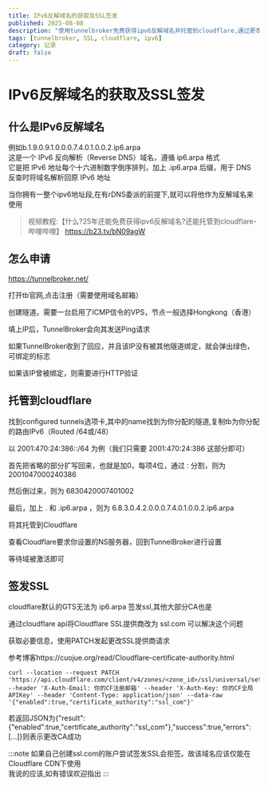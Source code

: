 ```yaml
---
title: IPv6反解域名的获取及SSL签发
published: 2025-08-08
description: "使用tunnelbroker免费获得ipv6反解域名并托管到cloudflare,通过更改CA为arpa签发SSL"
tags: [tunnelbroker, SSL, cloudflare, ipv6]
category: 记录
draft: false
---
```


# IPv6反解域名的获取及SSL签发

## 什么是IPv6反解域名

例如b.1.9.0.9.1.0.0.0.7.4.0.1.0.0.2.ip6.arpa  
这是一个 IPv6 反向解析（Reverse DNS）域名，遵循 ip6.arpa 格式  
它是把 IPv6 地址每个十六进制数字倒序排列，加上 .ip6.arpa 后缀，用于 DNS 反查时将域名解析回原 IPv6 地址  

当你拥有一整个ipv6地址段,在有rDNS委派的前提下,就可以将他作为反解域名来使用

> 视频教程:【什么?25年还能免费获得ipv6反解域名?还能托管到cloudflare-哔哩哔哩】 https://b23.tv/bN09agW

## 怎么申请

<https://tunnelbroker.net/>

打开tb官网,点击注册（需要使用域名邮箱）

创建隧道。需要一台启用了ICMP信令的VPS，节点一般选择Hongkong（香港）

填上IP后，TunnelBroker会向其发送Ping请求

如果TunnelBroker收到了回应，并且该IP没有被其他隧道绑定，就会弹出绿色，可绑定的标志

如果该IP曾被绑定，则需要进行HTTP验证

## 托管到cloudflare

找到configured tunnels选项卡,其中的name找到为你分配的隧道,复制tb为你分配的路由IPv6（Routed /64或/48）

以 2001:470:24:386::/64 为例（我们只需要 2001:470:24:386 这部分即可）

首先把省略的部分扩写回来，也就是加0，每项4位，通过 : 分割，则为 2001047000240386

然后倒过来，则为 6830420007401002

最后，加上 . 和 .ip6.arpa ，则为 6.8.3.0.4.2.0.0.0.7.4.0.1.0.0.2.ip6.arpa

将其托管到Cloudflare

查看Cloudflare要求你设置的NS服务器，回到TunnelBroker进行设置

等待域被激活即可

## 签发SSL

cloudflare默认的GTS无法为 ip6.arpa 签发ssl,其他大部分CA也是

通过cloudflare api将Cloudflare SSL提供商改为 ssl.com 可以解决这个问题

获取必要信息，使用PATCH发起更改SSL提供商请求

参考博客https://cuojue.org/read/Cloudflare-certificate-authority.html

```
curl --location --request PATCH 'https://api.cloudflare.com/client/v4/zones/<zone_id>/ssl/universal/settings' --header 'X-Auth-Email: 你的CF注册邮箱' --header 'X-Auth-Key: 你的CF全局APIKey' --header 'Content-Type: application/json' --data-raw '{"enabled":true,"certificate_authority":"ssl_com"}'
```

若返回JSON为{"result":{"enabled":true,"certificate_authority":"ssl_com"},"success":true,"errors":[...]}则表示更改CA成功

:::note
如果自己创建ssl.com的账户尝试签发SSL会拒签。故该域名应该仅能在Cloudflare CDN下使用  
我说的应该,如有错误欢迎指出
:::